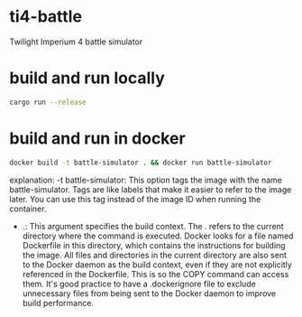 # ti4-battle
Twilight Imperium 4 battle simulator

# build and run locally
```bash
cargo run --release
```

# build and run in docker
```bash
docker build -t battle-simulator . && docker run battle-simulator
```

explanation:
-t battle-simulator: This option tags the image with the name battle-simulator. Tags are like labels that make it easier to refer to the image later. You can use this tag instead of the image ID when running the container.
- .: This argument specifies the build context. The . refers to the current directory where the command is executed. Docker looks for a file named Dockerfile in this directory, which contains the instructions for building the image. All files and directories in the current directory are also sent to the Docker daemon as the build context, even if they are not explicitly referenced in the Dockerfile. This is so the COPY command can access them. It's good practice to have a .dockerignore file to exclude unnecessary files from being sent to the Docker daemon to improve build performance.
